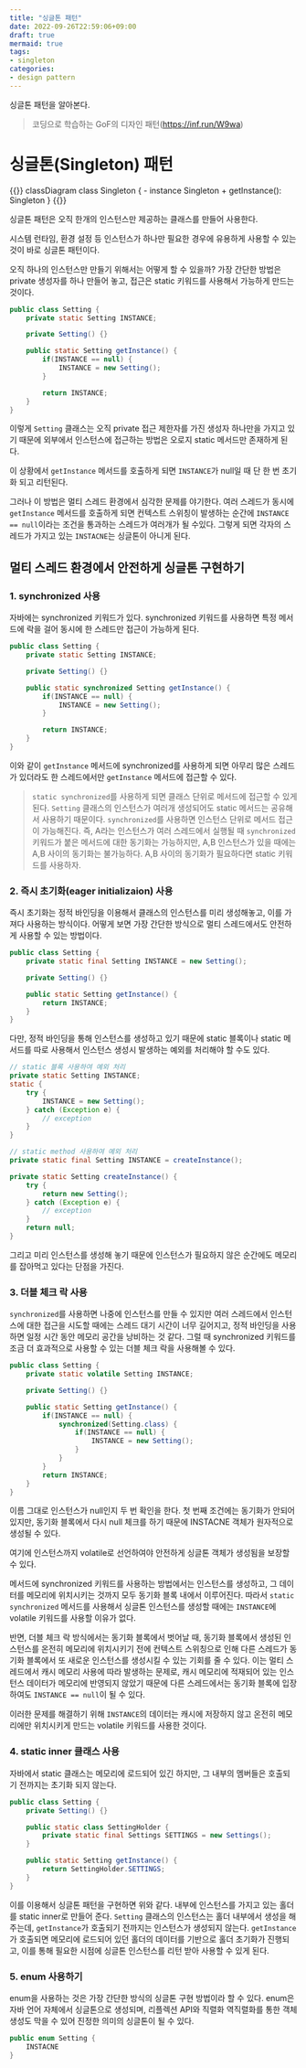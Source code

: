 ```yaml
---
title: "싱글톤 패턴"
date: 2022-09-26T22:59:06+09:00
draft: true
mermaid: true
tags:
- singleton
categories:
- design pattern
---
```

싱글톤 패턴을 알아본다.
<!--more-->

> 코딩으로 학습하는 GoF의 디자인 패턴(https://inf.run/W9wa)

# 싱글톤(Singleton) 패턴

{{<mermaid>}}
classDiagram
    class Singleton {
        - instance Singleton
        + getInstance(): Singleton
    }
{{</mermaid>}}

싱글톤 패턴은 오직 한개의 인스턴스만 제공하는 클래스를 만들어 사용한다.

시스템 런타임, 환경 설정 등 인스턴스가 하나만 필요한 경우에 유용하게 사용할 수 있는 것이 바로 싱글톤 패턴이다.

오직 하나의 인스턴스만 만들기 위해서는 어떻게 할 수 있을까? 가장 간단한 방법은 private 생성자를 하나 만들어 놓고, 접근은 static 키워드를 사용해서 가능하게 만드는 것이다.

```java
public class Setting {
    private static Setting INSTANCE;

    private Setting() {}

    public static Setting getInstance() {
        if(INSTANCE == null) {
            INSTANCE = new Setting();
        }

        return INSTANCE;
    }
}
```

이렇게 `Setting` 클래스는 오직 private 접근 제한자를 가진 생성자 하나만을 가지고 있기 때문에 외부에서 인스턴스에 접근하는 방법은 오로지 static 메서드만 존재하게 된다.

이 상황에서 `getInstance` 메서드를 호출하게 되면 `INSTANCE`가 null일 때 단 한 번 초기화 되고 리턴된다.

그러나 이 방법은 멀티 스레드 환경에서 심각한 문제를 야기한다. 여러 스레드가 동시에 `getInstance` 메서드를 호출하게 되면 컨텍스트 스위칭이 발생하는 순간에 `INSTANCE == null`이라는 조건을 통과하는 스레드가 여러개가 될 수있다. 그렇게 되면 각자의 스레드가 가지고 있는 `INSTACNE`는 싱글톤이 아니게 된다.

## 멀티 스레드 환경에서 안전하게 싱글톤 구현하기

### 1. synchronized 사용

자바에는 synchronized 키워드가 있다. synchronized 키워드를 사용하면 특정 메서드에 락을 걸어 동시에 한 스레드만 접근이 가능하게 된다.

```java
public class Setting {
    private static Setting INSTANCE;

    private Setting() {}

    public static synchronized Setting getInstance() {
        if(INSTANCE == null) {
            INSTANCE = new Setting();
        }

        return INSTANCE;
    }
}
```

이와 같이 `getInstance` 메서드에 synchronized를 사용하게 되면 아무리 많은 스레드가 있더라도 한 스레드에서만 `getInstance` 메서드에 접근할 수 있다.

> `static synchronized`를 사용하게 되면 클래스 단위로 메서드에 접근할 수 있게 된다. `Setting` 클래스의 인스턴스가 여러개 생성되어도 static 메서드는 공유해서 사용하기 때문이다.
> `synchronized`를 사용하면 인스턴스 단위로 메서드 접근이 가능해진다. 즉, A라는 인스턴스가 여러 스레드에서 실행될 때 `synchronized` 키워드가 붙은 메서드에 대한 동기화는 가능하지만, A,B 인스턴스가 있을 때에는 A,B 사이의 동기화는 불가능하다. A,B 사이의 동기화가 필요하다면 static 키워드를 사용하자.

### 2. 즉시 초기화(eager initializaion) 사용

즉시 초기화는 정적 바인딩을 이용해서 클래스의 인스턴스를 미리 생성해놓고, 이를 가져다 사용하는 방식이다. 어떻게 보면 가장 간단한 방식으로 멀티 스레드에서도 안전하게 사용할 수 있는 방법이다.

```java
public class Setting {
    private static final Setting INSTANCE = new Setting();

    private Setting() {}

    public static Setting getInstance() {
        return INSTANCE;
    }
}
```

다만, 정적 바인딩을 통해 인스턴스를 생성하고 있기 때문에 static 블록이나 static 메서드를 따로 사용해서 인스턴스 생성시 발생하는 예외를 처리해야 할 수도 있다.

```java
// static 블록 사용하여 예외 처리
private static Setting INSTANCE;
static {
    try {
        INSTANCE = new Setting();
    } catch (Exception e) {
        // exception
    }
}

// static method 사용하여 예외 처리
private static final Setting INSTANCE = createInstance();

private static Setting createInstance() {
    try {
        return new Setting();
    } catch (Exception e) {
        // exception
    }
    return null;
}
```

그리고 미리 인스턴스를 생성해 놓기 때문에 인스턴스가 필요하지 않은 순간에도 메모리를 잡아먹고 있다는 단점을 가진다.

### 3. 더블 체크 락 사용

`synchronized`를 사용하면 나중에 인스턴스를 만들 수 있지만 여러 스레드에서 인스턴스에 대한 접근을 시도할 때에는 스레드 대기 시간이 너무 길어지고, 정적 바인딩을 사용하면 일정 시간 동안 메모리 공간을 낭비하는 것 같다. 그럴 때 synchronized 키워드를 조금 더 효과적으로 사용할 수 있는 더블 체크 락을 사용해볼 수 있다.

```java
public class Setting {
    private static volatile Setting INSTANCE;

    private Setting() {}

    public static Setting getInstance() {
        if(INSTANCE == null) {
            synchronized(Setting.class) {
                if(INSTANCE == null) {
                    INSTANCE = new Setting();
                }
            }
        }
        return INSTANCE;
    }
}
```

이름 그대로 인스턴스가 null인지 두 번 확인을 한다. 첫 번째 조건에는 동기화가 안되어 있지만, 동기화 블록에서 다시 null 체크를 하기 때문에 INSTACNE 객체가 원자적으로 생성될 수 있다.

여기에 인스턴스까지 volatile로 선언하여야 안전하게 싱글톤 객체가 생성됨을 보장할 수 있다. 

메서드에 synchronized 키워드를 사용하는 방법에서는 인스턴스를 생성하고, 그 데이터를 메모리에 위치시키는 것까지 모두 동기화 블록 내에서 이루어진다. 따라서 `static synchronized` 메서드를 사용해서 싱글톤 인스턴스를 생성할 때에는 `INSTANCE`에 volatile 키워드를 사용할 이유가 없다.

반면, 더블 체크 락 방식에서는 동기화 블록에서 벗어날 때, 동기화 블록에서 생성된 인스턴스를 온전히 메모리에 위치시키기 전에 컨텍스트 스위칭으로 인해 다른 스레드가 동기화 블록에서 또 새로운 인스턴스를 생성시킬 수 있는 기회를 줄 수 있다. 이는 멀티 스레드에서 캐시 메모리 사용에 따라 발생하는 문제로, 캐시 메모리에 적재되어 있는 인스턴스 데이터가 메모리에 반영되지 않았기 때문에 다른 스레드에서는 동기화 블록에 입장하여도 `INSTANCE == null`이 될 수 있다.

이러한 문제를 해결하기 위해 `INSTANCE`의 데이터는 캐시에 저장하지 않고 온전히 메모리에만 위치시키게 만드는 volatile 키워드를 사용한 것이다.

### 4. static inner 클래스 사용

자바에서 static 클래스는 메모리에 로드되어 있긴 하지만, 그 내부의 멤버들은 호출되기 전까지는 초기화 되지 않는다.

```java
public class Setting {
    private Setting() {}

    public static class SettingHolder {
        private static final Settings SETTINGS = new Settings();
    }

    public static Setting getInstance() {
        return SettingHolder.SETTINGS;
    }
}
```

이를 이용해서 싱글톤 패턴을 구현하면 위와 같다. 내부에 인스턴스를 가지고 있는 홀더를 static inner로 만들어 준다. `Setting` 클래스의 인스턴스는 홀더 내부에서 생성을 해주는데, `getInstance`가 호출되기 전까지는 인스턴스가 생성되지 않는다. `getInstance`가 호출되면 메모리에 로드되어 있던 홀더의 데이터를 기반으로 홀더 초기화가 진행되고, 이를 통해 필요한 시점에 싱글톤 인스턴스를 리턴 받아 사용할 수 있게 된다.

### 5. enum 사용하기

enum을 사용하는 것은 가장 간단한 방식의 싱글톤 구현 방법이라 할 수 있다. enum은 자바 언어 자체에서 싱글톤으로 생성되며, 리플렉션 API와 직렬화 역직렬화를 통한 객체 생성도 막을 수 있어 진정한 의미의 싱글톤이 될 수 있다.

```java
public enum Setting {
    INSTACNE
}
```